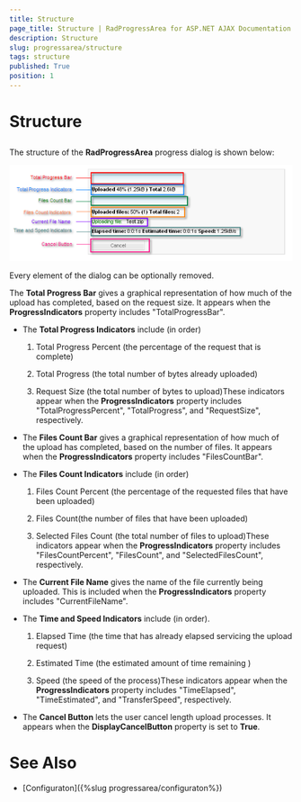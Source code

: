 ```yaml
---
title: Structure
page_title: Structure | RadProgressArea for ASP.NET AJAX Documentation
description: Structure
slug: progressarea/structure
tags: structure
published: True
position: 1
---
```


# Structure



## 

The structure of the **RadProgressArea** progress dialog is shown below:

![upload radprogressarea structure](images/radprogressarea_structure.png)

Every element of the dialog can be optionally removed.

 The **Total Progress Bar** gives a graphical representation of how much of the upload has completed, based on the request size. It appears when the **ProgressIndicators** property includes "TotalProgressBar".

* The **Total Progress Indicators** include (in order)

	1. Total Progress Percent (the percentage of the request that is complete)

	1. Total Progress (the total number of bytes already uploaded)

	1. Request Size (the total number of bytes to upload)These indicators appear when the **ProgressIndicators** property includes "TotalProgressPercent", "TotalProgress", and "RequestSize", respectively.

* The **Files Count Bar** gives a graphical representation of how much of the upload has completed, based on the number of files. It appears when the **ProgressIndicators** property includes "FilesCountBar".

* The **Files Count Indicators** include (in order)

	1. Files Count Percent (the percentage of the requested files that have been uploaded)

	1. Files Count(the number of files that have been uploaded)

	1. Selected Files Count (the total number of files to upload)These indicators appear when the **ProgressIndicators** property includes "FilesCountPercent", "FilesCount", and "SelectedFilesCount", respectively.

* The **Current File Name** gives the name of the file currently being uploaded. This is included when the **ProgressIndicators** property includes "CurrentFileName".

* The **Time and Speed Indicators** include (in order).

	1. Elapsed Time (the time that has already elapsed servicing the upload request)

	1. Estimated Time (the estimated amount of time remaining )

	1. Speed (the speed of the process)These indicators appear when the **ProgressIndicators** property includes "TimeElapsed", "TimeEstimated", and "TransferSpeed", respectively.

* The **Cancel Button** lets the user cancel length upload processes. It appears when the **DisplayCancelButton** property is set to **True**.

# See Also

 * [Configuraton]({%slug progressarea/configuraton%})
